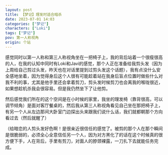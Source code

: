 ```yaml
---
layout: post
title: 【梦记】理发时适合暗杀
date: 2023-07-01 14:03
categories: ["梦记"]
characters: ["Loki"]
tags: ["梦记"]
pov: 第一人称视角
origin: 个站
---
```


感觉同时以第一人称和第三人称视角坐在一把椅子上，我的背后站着一个很瘦很高的人，在我的认知中同时有Loki和Javi的感觉，那个人正在准备给我剪头发（因为上周给自己剪过头发，昨天也在对话里提到过剪头发这个话题），我有点没什么安全感地坐着，因为觉得身后这个人很有可能趁着站在我身后盲点位置时做些什么对我不利的事，尤其是他手里还会拿着剪刀，剪头发时候剪刀也会离我的喉咙很近，如果想趁机杀我会很容易。但是我仍然坐下了让他剪。

然后感觉我们所在的这个空间是在小时候的家里，我坐的理发椅（靠背很高，可以调节倾角）是面对客厅餐桌的，然后我从第三人称视角看见自己坐在那把椅子上，有另一个人从左边那间大卧室门边探出头来跟我们说什么话，我们就都朝那个方向看过去（然后就醒了）

（给暗恋的人剪头发好色啊！是很亲近很信任的感觉了。被剪的那个人在那个瞬间是很脆弱的，必须全心全意信任另一个人，因为对方黑化了的话在这个时候真的很方便下手，人在背后，手里有剪刀，对面人的脖颈裸露，一刀扎下去就能任务完成。
